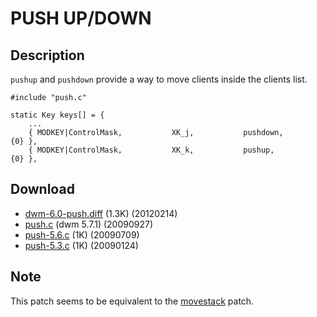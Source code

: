 # PUSH UP/DOWN

## Description

`pushup` and `pushdown` provide a way to move clients inside the clients list.

	#include "push.c"
	
	static Key keys[] = {
		...
		{ MODKEY|ControlMask,           XK_j,           pushdown,       {0} },
		{ MODKEY|ControlMask,           XK_k,           pushup,         {0} },

## Download

* [dwm-6.0-push.diff](dwm-6.0-push.diff) (1.3K) (20120214)
* [push.c](push.c) (dwm 5.7.1) (20090927)
* [push-5.6.c](historical/push-5.6.c) (1K) (20090709)
* [push-5.3.c](historical/push-5.3.c) (1K) (20090124)

## Note

This patch seems to be equivalent to the [movestack](movestack) patch.

